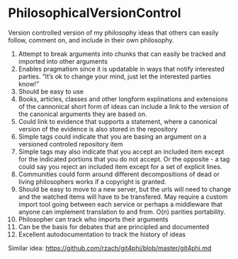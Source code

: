 # PhilosophicalVersionControl
Version controlled version of my philosophy ideas that others can easily follow, comment on, and include in their own philosophy.

1. Attempt to break arguments into chunks that can easily be tracked and imported into other arguments
2. Enables pragmatism since it is updatable in ways that notify interested parties. “It’s ok to change your mind, just let the interested parties know!”
3. Should be easy to use
4. Books, articles, classes and other longform explinations and extensions of the cannonical short form of ideas can include a link to the version of the canonical arguments they are based on.
5. Could link to evidence that supports a statement, where a canonical version of the evidence is also stored in the repository
6. Simple tags could indicate that you are basing an argument on a versioned controled repository item
7. Simple tags may also indicate that you accept an included item except for the indicated portions that you do not accept. Or the opposite - a tag could say you reject an included item except for a set of explicit lines.
8. Communities could form around different decompositions of dead or living philosophers works if a copyright is granted.
9. Should be easy to move to a new server, but the urls will need to change and the watched items will have to be transfered. May require a custom import tool going between each service or perhaps a middleware that anyone can implement translation to and from. O(n) parities portability.
10. Philosopher can track who imports their arguments
11. Can be the basis for debates that are principled and documented
12. Excellent autodocumentation to track the history of ideas

Similar idea: https://github.com/rzach/git4phi/blob/master/git4phi.md
